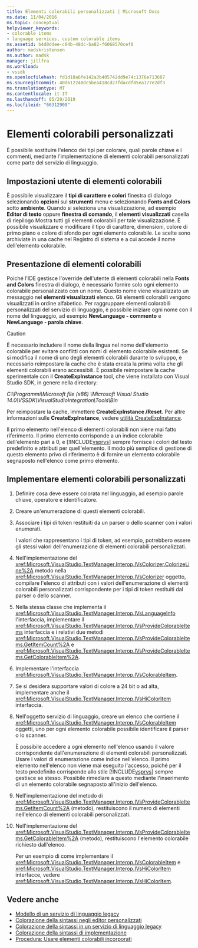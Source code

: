 ```yaml
---
title: Elementi colorabili personalizzati | Microsoft Docs
ms.date: 11/04/2016
ms.topic: conceptual
helpviewer_keywords:
- colorable items
- language services, custom colorable items
ms.assetid: b4d0ddee-c04b-48dc-ba82-f6068570cef0
author: madskristensen
ms.author: madsk
manager: jillfra
ms.workload:
- vssdk
ms.openlocfilehash: fd1d18a6fe142a3b405742dd9e74c1376e713687
ms.sourcegitcommit: 40d612240dc5bea418cd27fdacdf85ea177e2df3
ms.translationtype: MT
ms.contentlocale: it-IT
ms.lasthandoff: 05/29/2019
ms.locfileid: "66312909"
---
```

# <a name="custom-colorable-items"></a>Elementi colorabili personalizzati
È possibile sostituire l'elenco dei tipi per colorare, quali parole chiave e i commenti, mediante l'implementazione di elementi colorabili personalizzati come parte del servizio di linguaggio.

## <a name="user-settings-of-colorable-items"></a>Impostazioni utente di elementi colorabili
 È possibile visualizzare il **tipi di carattere e colori** finestra di dialogo selezionando **opzioni** sul **strumenti** menu e selezionando **Fonts and Colors** sotto **ambiente**. Quando si seleziona una visualizzazione, ad esempio **Editor di testo** oppure **finestra di comando**, il **elementi visualizzati** casella di riepilogo Mostra tutti gli elementi colorabili per tale visualizzazione. È possibile visualizzare e modificare il tipo di carattere, dimensioni, colore di primo piano e colore di sfondo per ogni elemento colorabile. Le scelte sono archiviate in una cache nel Registro di sistema e a cui accede il nome dell'elemento colorabile.

## <a name="presentation-of-colorable-items"></a>Presentazione di elementi colorabili
 Poiché l'IDE gestisce l'override dell'utente di elementi colorabili nella **Fonts and Colors** finestra di dialogo, è necessario fornire solo ogni elemento colorabile personalizzato con un nome. Questo nome viene visualizzato un messaggio nel **elementi visualizzati** elenco. Gli elementi colorabili vengono visualizzati in ordine alfabetico. Per raggruppare elementi colorabili personalizzati del servizio di linguaggio, è possibile iniziare ogni nome con il nome del linguaggio, ad esempio **NewLanguage - commento** e **NewLanguage - parola chiave**.

> [!CAUTION]
> È necessario includere il nome della lingua nel nome dell'elemento colorabile per evitare conflitti con nomi di elemento colorabile esistenti. Se si modifica il nome di uno degli elementi colorabili durante lo sviluppo, è necessario reimpostare la cache che è stata creata la prima volta che gli elementi colorabili erano accessibili. È possibile reimpostare la cache sperimentale con il **CreateExpInstance** tool, che viene installato con Visual Studio SDK, in genere nella directory:
>
> *C:\Programmi\Microsoft file (x86) \Microsoft Visual Studio 14.0\VSSDK\VisualStudioIntegration\Tools\Bin*
>
> Per reimpostare la cache, immettere **CreateExpInstance /Reset**. Per altre informazioni sulle **CreateExpInstance**, vedere [utilità CreateExpInstance](../../extensibility/internals/createexpinstance-utility.md).

 Il primo elemento nell'elenco di elementi colorabili non viene mai fatto riferimento. Il primo elemento corrisponde a un indice colorabile dell'elemento pari a 0, e [!INCLUDE[vsprvs](../../code-quality/includes/vsprvs_md.md)] sempre fornisce i colori del testo predefinito e attributi per quell'elemento. Il modo più semplice di gestione di questo elemento privo di riferimento è di fornire un elemento colorabile segnaposto nell'elenco come primo elemento.

## <a name="implement-custom-colorable-items"></a>Implementare elementi colorabili personalizzati

1. Definire cosa deve essere colorata nel linguaggio, ad esempio parole chiave, operatore e identificatore.

2. Creare un'enumerazione di questi elementi colorabili.

3. Associare i tipi di token restituiti da un parser o dello scanner con i valori enumerati.

    I valori che rappresentano i tipi di token, ad esempio, potrebbero essere gli stessi valori dell'enumerazione di elementi colorabili personalizzati.

4. Nell'implementazione del <xref:Microsoft.VisualStudio.TextManager.Interop.IVsColorizer.ColorizeLine%2A> metodo nella <xref:Microsoft.VisualStudio.TextManager.Interop.IVsColorizer> oggetto, compilare l'elenco di attributi con i valori dell'enumerazione di elementi colorabili personalizzati corrispondente per i tipi di token restituiti dal parser o dello scanner.

5. Nella stessa classe che implementa il <xref:Microsoft.VisualStudio.TextManager.Interop.IVsLanguageInfo> l'interfaccia, implementare il <xref:Microsoft.VisualStudio.TextManager.Interop.IVsProvideColorableItems> interfaccia e i relativi due metodi <xref:Microsoft.VisualStudio.TextManager.Interop.IVsProvideColorableItems.GetItemCount%2A> e <xref:Microsoft.VisualStudio.TextManager.Interop.IVsProvideColorableItems.GetColorableItem%2A>.

6. Implementare l'interfaccia <xref:Microsoft.VisualStudio.TextManager.Interop.IVsColorableItem>.

7. Se si desidera supportare valori di colore a 24 bit o ad alta, implementare anche il <xref:Microsoft.VisualStudio.TextManager.Interop.IVsHiColorItem> interfaccia.

8. Nell'oggetto servizio di linguaggio, creare un elenco che contiene il <xref:Microsoft.VisualStudio.TextManager.Interop.IVsColorableItem> oggetti, uno per ogni elemento colorabile possibile identificare il parser o lo scanner.

    È possibile accedere a ogni elemento nell'elenco usando il valore corrispondente dall'enumerazione di elementi colorabili personalizzati. Usare i valori di enumerazione come indice nell'elenco. Il primo elemento nell'elenco non viene mai eseguito l'accesso, poiché per il testo predefinito corrisponde allo stile [!INCLUDE[vsprvs](../../code-quality/includes/vsprvs_md.md)] sempre gestisce se stesso. Possibile rimediare a questo mediante l'inserimento di un elemento colorabile segnaposto all'inizio dell'elenco.

9. Nell'implementazione del metodo di <xref:Microsoft.VisualStudio.TextManager.Interop.IVsProvideColorableItems.GetItemCount%2A> (metodo), restituiscono il numero di elementi nell'elenco di elementi colorabili personalizzati.

10. Nell'implementazione del <xref:Microsoft.VisualStudio.TextManager.Interop.IVsProvideColorableItems.GetColorableItem%2A> (metodo), restituiscono l'elemento colorabile richiesto dall'elenco.

    Per un esempio di come implementare il <xref:Microsoft.VisualStudio.TextManager.Interop.IVsColorableItem> e <xref:Microsoft.VisualStudio.TextManager.Interop.IVsHiColorItem> interfacce, vedere <xref:Microsoft.VisualStudio.TextManager.Interop.IVsHiColorItem>.

## <a name="see-also"></a>Vedere anche
- [Modello di un servizio di linguaggio legacy](../../extensibility/internals/model-of-a-legacy-language-service.md)
- [Colorazione della sintassi negli editor personalizzati](../../extensibility/syntax-coloring-in-custom-editors.md)
- [Colorazione della sintassi in un servizio di linguaggio legacy](../../extensibility/internals/syntax-coloring-in-a-legacy-language-service.md)
- [Colorazione della sintassi di implementazione](../../extensibility/internals/implementing-syntax-coloring.md)
- [Procedura: Usare elementi colorabili incorporati](../../extensibility/internals/how-to-use-built-in-colorable-items.md)